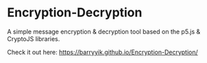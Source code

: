 # Encryption-Decryption
A simple message encryption &amp; decryption tool based on the p5.js &amp; CryptoJS libraries.

Check it out here:
https://barryyik.github.io/Encryption-Decryption/
